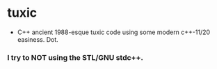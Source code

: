 # tuxic
* C++ ancient 1988-esque tuxic code using some modern c++-11/20 easiness. Dot.


### I try to NOT using the STL/GNU stdc++. 
